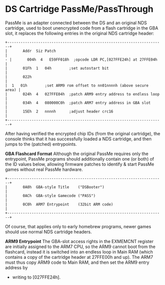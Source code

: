 # DS Cartridge PassMe/PassThrough


PassMe is an adapter connected between the DS and an original NDS
cartridge, used to boot unencrypted code from a flash cartridge in the
GBA slot, it replaces the following entries in the original NDS
cartridge header:

```
+-----------------------------------------------------------------------+
|       Addr  Siz Patch                                                 |
- |       004h  4   E59FF018h  ;opcode LDR PC,[027FFE24h] at 27FFE04h     |
|       01Fh  1   04h        ;set autostart bit                         |
|       022h                                                            |
|  1   01h        ;set ARM9 rom offset to nn01nnnnh (above secure area) |
|       024h  4   027FFE04h  ;patch ARM9 entry address to endless loop  |
|       034h  4   080000C0h  ;patch ARM7 entry address in GBA slot      |
|       15Eh  2   nnnnh      ;adjust header crc16                       |
+-----------------------------------------------------------------------+
```

After having verified the encrypted chip IDs (from the original
cartridge), the console thinks that it has successfully loaded a NDS
cartridge, and then jumps to the (patched) entrypoints.

**GBA Flashcard Format**
Although the original PassMe requires only the entrypoint, PassMe
programs should additionally contain one (or both) of the ID values
below, allowing firmware patches to identify & start PassMe games
without real PassMe hardware.

```
+-----------------------------------------------------------------------+
|       0A0h  GBA-style Title    ("DSBooter")                           |
|       0ACh  GBA-style Gamecode ("PASS")                               |
|       0C0h  ARM7 Entrypoint    (32bit ARM code)                       |
+-----------------------------------------------------------------------+
```

Of course, that applies only to early homebrew programs, newer games
should use normal NDS cartridge headers.

**ARM9 Entrypoint**
The GBA-slot access rights in the EXMEMCNT register are initially
assigned to the ARM7 CPU, so the ARM9 cannot boot from the flashcard,
instead it is switched into an endless loop in Main RAM (which contains
a copy of the cartridge header at 27FFE00h and up). The ARM7 must thus
copy ARM9 code to Main RAM, and then set the ARM9 entry address by
- writing to \[027FFE24h\].




